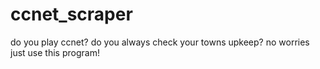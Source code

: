 # ccnet_scraper
 do you play ccnet? do you always check your towns upkeep? no worries just use this program!

